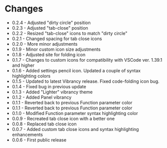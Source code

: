 # Changes

* 0.2.4 - Adjusted "dirty circle" position
* 0.2.3 - Adjusted "tab-close" position
* 0.2.2 - Resized "tab-close" icons to match "dirty circle"
* 0.2.1 - Changed spacing for tab close icons
* 0.2.0 - More minor adjustments
* 0.1.9 - Minor custom icon size adjustments
* 0.1.8 - Adjusted site for folding icon
* 0.1.7 - Changes to custom icons for compatibility with VSCode ver. 1.39.1 and higher
* 0.1.6 - Added settings pencil icon.  Updated a couple of syntax highlighting colors
* 0.1.5 - Updated to latest Vibrancy release.  Fixed code-folding icon bug.
* 0.1.4 - Fixed bug in previous update
* 0.1.3 - Added "Lighter" vibrancy theme
* 0.1.2 - Added Panel vibrancy
* 0.1.1 - Reverted back to previous Function parameter color
* 0.1.1 - Reverted back to previous Function parameter color
* 0.1.0 - Modified Function parameter syntax highlighting color
* 0.0.9 - Recreated tab close icon with a better one
* 0.0.8 - Replaced tab close icon
* 0.0.7 - Added custom tab close icons and syntax highlighting enhancements
* 0.0.6 - First public release

